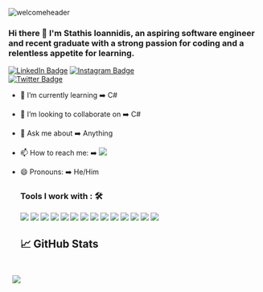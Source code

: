 ![welcomeheader](https://user-images.githubusercontent.com/56734272/134766499-b73f3503-4120-4580-acad-09499b47e31f.png)
### Hi there 👋  I'm Stathis Ioannidis, an aspiring software engineer and recent graduate with a strong passion for coding and a relentless appetite for learning. 
[![LinkedIn Badge](https://img.shields.io/badge/LinkedIn-Profile-informational?style=flat&logo=linkedin&logoColor=white&color=0D76A8)](https://www.linkedin.com/in/stathis-ioannidis-6399b6217/)
[![Instagram Badge](https://img.shields.io/badge/Instagram-Profile-informational?style=flat&logo=instagram&logoColor=white&color=black)](https://www.instagram.com/stathis_iw/)
<br>
[![Twitter Badge](https://img.shields.io/badge/Twitter-Profile-informational?style=flat&logo=twitter&logoColor=white&color=black)](https://twitter.com/StathisIoan)
<br>

- 🌱 I’m currently learning ➡️  C#
- 👯 I’m looking to collaborate on ➡️  C#
- 💬 Ask me about ➡️  Anything
- 📫 How to reach me: ➡️  <a href="mailto: ioannidis.stathis96@gmail.com"><img src="https://img.shields.io/badge/-ioannidis.stathis96@gmail.com-D14836?style=for-the-badge&logo=gmail&logoColor=white"></a>
- 😄 Pronouns: ➡️  He/Him
  
  ### Tools I work with : 🛠
  
  <img src="https://img.shields.io/badge/C%23-239120?style=for-the-badge&logo=c-sharp&logoColor=white">
  <img src="https://img.shields.io/badge/JavaScript-323330?style=for-the-badge&logo=javascript&logoColor=F7DF1E"> 
  <img src="https://img.shields.io/badge/HTML-239120?style=for-the-badge&logo=html5&logoColor=white">
  <img src="https://img.shields.io/badge/CSS-239120?&style=for-the-badge&logo=css3&logoColor=white">
  <img src="https://img.shields.io/badge/TypeScript-007ACC?style=for-the-badge&logo=typescript&logoColor=white">
  <img src="https://img.shields.io/badge/Vue.js-35495E?style=for-the-badge&logo=vue.js&logoColor=4FC08D">
  <img src="https://img.shields.io/badge/Tailwind_CSS-38B2AC?style=for-the-badge&logo=tailwind-css&logoColor=white">
  <img src="https://img.shields.io/badge/MySQL-00000F?style=for-the-badge&logo=mysql&logoColor=white">
  <img src="https://img.shields.io/badge/SQLite-07405E?style=for-the-badge&logo=sqlite&logoColor=white">
  <img src="https://img.shields.io/badge/git%20-%23F05032.svg?&style=for-the-badge&logo=git&logoColor=white">
  <img src="https://img.shields.io/badge/GraphQL-E10098?style=for-the-badge&logo=graphql&logoColor=white">
  <img src="https://img.shields.io/badge/Apollo%20GraphQL-311C87?style=for-the-badge&logo=apollo-graphql&logoColor=white">
  <img src="https://img.shields.io/badge/NPM-CB3837?style=for-the-badge&logo=npm&logoColor=white">
  <img src="https://img.shields.io/badge/Unity-100000?style=for-the-badge&logo=unity&logoColor=white">
  

  ## &#x1f4c8; GitHub Stats

<br>

<a href="https://github.com/Stathis96">
  <img align="center" style="margin:0.5rem" src="https://github-readme-stats.vercel.app/api/top-langs/?username=Stathis96&hide=html,css&title_color=ffffff&text_color=c9cacc&icon_color=4AB197&bg_color=1A2B34" />
</a>

<!-- <a href="https://github.com/Stathis96">
  <img align="center" style="margin:0.5rem" src="https://github-readme-stats.vercel.app/api?username=Stathis96&show_icons=true&line_height=27&count_private=true&title_color=ffffff&text_color=c9cacc&icon_color=4AB097&bg_color=1A2B34" alt="Stathis's GitHub Stats" />
</a> -->
<!-- <p><img align="left" src="https://github-readme-stats.vercel.app/api/top-langs?username=stathis96&show_icons=true&theme=dark&locale=en&layout=compact" alt="stathis96" /></p>

<p>&nbsp;<img align="center" src="https://github-readme-stats.vercel.app/api?username=stathis96&show_icons=true&theme=dark&locale=en" alt="stathis96" /></p>

<p align="left"> <img src="https://komarev.com/ghpvc/?username=stathis96&label=Profile%20views&color=0e75b6&style=plastic" alt="stathis96" /> </p> -->
